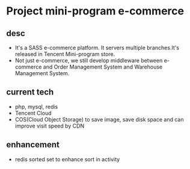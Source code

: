 # Project mini-program e-commerce
## desc
- It's a SASS e-commerce platform. It servers multiple branches.It's released in Tencent Mini-program store. 
- Not just e-commerce, we still develop middleware between e-commerce and Order Management System and Warehouse Management System.

## current tech
- php, mysql, redis
- Tencent Cloud
- COS(Cloud Object Storage) to save image, save disk space and can improve visit speed by CDN 

## enhancement
- redis sorted set to enhance sort in activity
